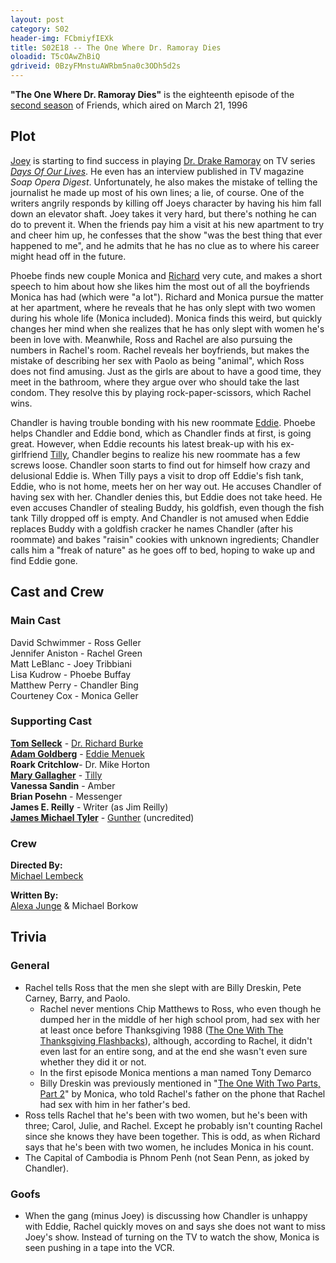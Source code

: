 ```yaml
---
layout: post 
category: S02 
header-img: FCbmiyfIEXk 
title: S02E18 -- The One Where Dr. Ramoray Dies 
oloadid: T5cOAwZhBiQ 
gdriveid: 0BzyFMnstuAWRbm5na0c3ODh5d2s 
--- 
```

<!--more--> 
<p><b>"The One Where Dr. Ramoray Dies"</b> is the eighteenth episode of the <a href="/wiki/Season_2" title="Season 2">second season</a> of Friends, which aired on March 21, 1996
</p>
<h2><span class="mw-headline" id="Plot">Plot</span></h2>
<p><a href="/wiki/Joey_Tribbiani" title="Joey Tribbiani" class="mw-redirect">Joey</a> is starting to find success in playing <a href="/wiki/Dr._Drake_Ramoray" title="Dr. Drake Ramoray" class="mw-redirect">Dr. Drake Ramoray</a> on TV series <i><a href="/wiki/Days_Of_Our_Lives" title="Days Of Our Lives" class="mw-redirect">Days Of Our Lives</a></i>. He even has an interview published in TV magazine <i>Soap Opera Digest</i>. Unfortunately, he also makes the mistake of telling the journalist he made up most of his own lines; a lie, of course. One of the writers angrily responds by killing off Joeys character by having his him fall down an elevator shaft. Joey takes it very hard, but there's nothing he can do to prevent it. When the friends pay him a visit at his new apartment to try and cheer him up, he confesses that the show "was the best thing that ever happened to me", and he admits that he has no clue as to where his career might head off in the future.
</p><p>Phoebe finds new couple Monica and <a href="/wiki/Richard" title="Richard" class="mw-redirect">Richard</a> very cute, and makes a short speech to him about how she likes him the most out of all the boyfriends Monica has had (which were "a lot"). Richard and Monica pursue the matter at her apartment, where he reveals that he has only slept with two women during his whole life (Monica included). Monica finds this weird, but quickly changes her mind when she realizes that he has only slept with women he's been in love with. Meanwhile, Ross and Rachel are also pursuing the numbers in Rachel's room. Rachel reveals her boyfriends, but makes the mistake of describing her sex with Paolo as being "animal", which Ross does not find amusing. Just as the girls are about to have a good time, they meet in the bathroom, where they argue over who should take the last condom. They resolve this by playing rock-paper-scissors, which Rachel wins.
</p><p>Chandler is having trouble bonding with his new roommate <a href="/wiki/Eddie" title="Eddie" class="mw-redirect">Eddie</a>. Phoebe helps Chandler and Eddie bond, which as Chandler finds at first, is going great. However, when Eddie recounts his latest break-up with his ex-girlfriend <a href="/wiki/Tilly" title="Tilly">Tilly</a>, Chandler begins to realize his new roommate has a few screws loose. Chandler soon starts to find out for himself how crazy and delusional Eddie is. When Tilly pays a visit to drop off Eddie's fish tank, Eddie, who is not home, meets her on her way out. He accuses Chandler of having sex with her. Chandler denies this, but Eddie does not take heed. He even accuses Chandler of stealing Buddy, his goldfish, even though the fish tank Tilly dropped off is empty. And Chandler is not amused when Eddie replaces Buddy with a goldfish cracker he names Chandler (after his roommate) and bakes "raisin" cookies with unknown ingredients; Chandler calls him a "freak of nature" as he goes off to bed, hoping to wake up and find Eddie gone.
</p>
<h2><span class="mw-headline" id="Cast_and_Crew">Cast and Crew</span></h2>
<h3><span class="mw-headline" id="Main_Cast">Main Cast</span></h3>
<p>David Schwimmer - Ross Geller<br />
Jennifer Aniston - Rachel Green<br />
Matt LeBlanc - Joey Tribbiani<br />
Lisa Kudrow - Phoebe Buffay<br />
Matthew Perry - Chandler Bing<br />
Courteney Cox - Monica Geller<br />
</p>
<h3><span class="mw-headline" id="Supporting_Cast">Supporting Cast</span></h3>
<p><b><a href="/wiki/Tom_Selleck" title="Tom Selleck">Tom Selleck</a></b> - <a href="/wiki/Dr._Richard_Burke" title="Dr. Richard Burke" class="mw-redirect">Dr. Richard Burke</a><br />
<b><a href="/wiki/Adam_Goldberg" title="Adam Goldberg">Adam Goldberg</a></b> - <a href="/wiki/Eddie_Menuek" title="Eddie Menuek">Eddie Menuek</a><br />
<b>Roark Critchlow</b>- Dr. Mike Horton<br />
<b><a href="/wiki/Mary_Gallagher" title="Mary Gallagher">Mary Gallagher</a></b> - <a href="/wiki/Tilly" title="Tilly">Tilly</a><br />
<b>Vanessa Sandin</b> - Amber<br />
<b>Brian Posehn</b> - Messenger<br />
<b>James E. Reilly</b> - Writer (as Jim Reilly)<br />
<b><a href="/wiki/James_Michael_Tyler" title="James Michael Tyler">James Michael Tyler</a></b> - <a href="/wiki/Gunther" title="Gunther">Gunther</a> (uncredited)<br />
</p>
<h3><span class="mw-headline" id="Crew">Crew</span></h3>
<p><b>Directed By:</b><br /> 
<a href="/wiki/Michael_Lembeck" title="Michael Lembeck">Michael Lembeck</a><br />
</p><p><b>Written By:</b><br /> 
<a href="/wiki/Alexa_Junge" title="Alexa Junge">Alexa Junge</a> &amp; Michael Borkow<br />
</p>
<h2><span class="mw-headline" id="Trivia">Trivia</span></h2>
<h3><span class="mw-headline" id="General"> General </span></h3>
<ul><li>Rachel tells Ross that the men she slept with are Billy Dreskin, Pete Carney, Barry, and Paolo.
<ul><li>Rachel never mentions Chip Matthews to Ross, who even though he dumped her in the middle of her high school prom, had sex with her at least once before Thanksgiving 1988 (<a href="/wiki/The_One_With_The_Thanksgiving_Flashbacks" title="The One With The Thanksgiving Flashbacks" class="mw-redirect">The One With The Thanksgiving Flashbacks</a>), although, according to Rachel, it didn't even last for an entire song, and at the end she wasn't even sure whether they did it or not.
</li><li>In the first episode Monica mentions a man named Tony Demarco
</li><li>Billy Dreskin was previously mentioned in "<a href="/wiki/The_One_With_Two_Parts,_Part_2" title="The One With Two Parts, Part 2">The One With Two Parts, Part 2</a>" by Monica, who told Rachel's father on the phone that Rachel had sex with him in her father's bed.
</li></ul>
</li><li>Ross tells Rachel that he's been with two women, but he's been with three; Carol, Julie, and Rachel. Except he probably isn't counting Rachel since she knows they have been together. This is odd, as when Richard says that he's been with two women, he includes Monica in his count.
</li><li>The Capital of Cambodia is Phnom Penh (not Sean Penn, as joked by Chandler). 
</li></ul>
<h3><span class="mw-headline" id="Goofs"> Goofs </span></h3>
<ul><li> When the gang (minus Joey) is discussing how Chandler is unhappy with Eddie, Rachel quickly moves on and says she does not want to miss Joey's show. Instead of turning on the TV to watch the show, Monica is seen pushing in a tape into the VCR.
</li></ul>
